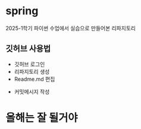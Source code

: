 # spring
2025-1학기 파이썬 수업에서 실습으로 만들어본 리파지토리

## 깃허브 사용법
- 깃허브 로그인
- 리파지토리 생성
- Readme.md 편집
* 커밋메시지 작성

# 올해는 잘 될거야
